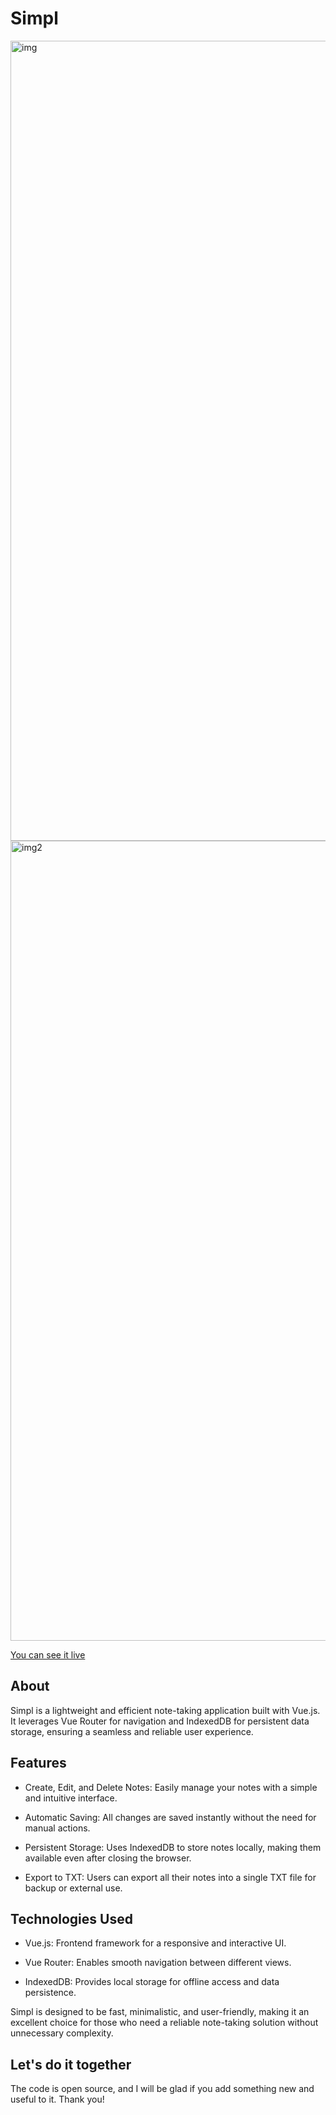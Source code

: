 # Simpl 

<img width="1280" alt="img" src="https://github.com/user-attachments/assets/71968b56-8b58-4a2d-8704-d8e1ccc28d0a" />

<img width="1280" alt="img2" src="https://github.com/user-attachments/assets/b8732640-1c81-466d-9ed9-03b5551669f8" />


[You can see it live](https://mxbv.github.io/simpl)


## About

Simpl is a lightweight and efficient note-taking application built with Vue.js. It leverages Vue Router for navigation and IndexedDB for persistent data storage, ensuring a seamless and reliable user experience.

## Features

* Create, Edit, and Delete Notes: Easily manage your notes with a simple and intuitive interface.

* Automatic Saving: All changes are saved instantly without the need for manual actions.

* Persistent Storage: Uses IndexedDB to store notes locally, making them available even after closing the browser.

* Export to TXT: Users can export all their notes into a single TXT file for backup or external use.

## Technologies Used

* Vue.js: Frontend framework for a responsive and interactive UI.

* Vue Router: Enables smooth navigation between different views.

* IndexedDB: Provides local storage for offline access and data persistence.

Simpl is designed to be fast, minimalistic, and user-friendly, making it an excellent choice for those who need a reliable note-taking solution without unnecessary complexity.



## Let's do it together

The code is open source, and I will be glad if you add something new and useful to it. Thank you!
